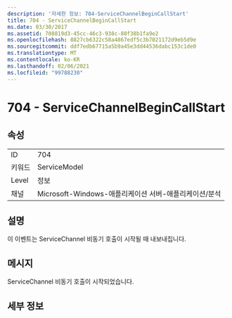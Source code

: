 ```yaml
---
description: '자세한 정보: 704-ServiceChannelBeginCallStart'
title: 704 - ServiceChannelBeginCallStart
ms.date: 03/30/2017
ms.assetid: 708819d3-45cc-46c3-938c-80f38b1fa9e2
ms.openlocfilehash: 8827cb6322c58a4867edf5c3b7021172d9eb5d9e
ms.sourcegitcommit: ddf7edb67715a5b9a45e3dd44536dabc153c1de0
ms.translationtype: MT
ms.contentlocale: ko-KR
ms.lasthandoff: 02/06/2021
ms.locfileid: "99788230"
---
```

# <a name="704---servicechannelbegincallstart"></a>704 - ServiceChannelBeginCallStart

## <a name="properties"></a>속성  
  
|||  
|-|-|  
|ID|704|  
|키워드|ServiceModel|  
|Level|정보|  
|채널|Microsoft-Windows-애플리케이션 서버-애플리케이션/분석|  
  
## <a name="description"></a>설명  

 이 이벤트는 ServiceChannel 비동기 호출이 시작될 때 내보내집니다.  
  
## <a name="message"></a>메시지  

 ServiceChannel 비동기 호출이 시작되었습니다.  
  
## <a name="details"></a>세부 정보
